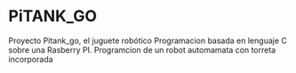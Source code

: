 # PiTANK_GO
Proyecto Pitank_go, el juguete robótico
Programacion basada en lenguaje C sobre una Rasberry PI. Programcion de un robot automamata con torreta incorporada
